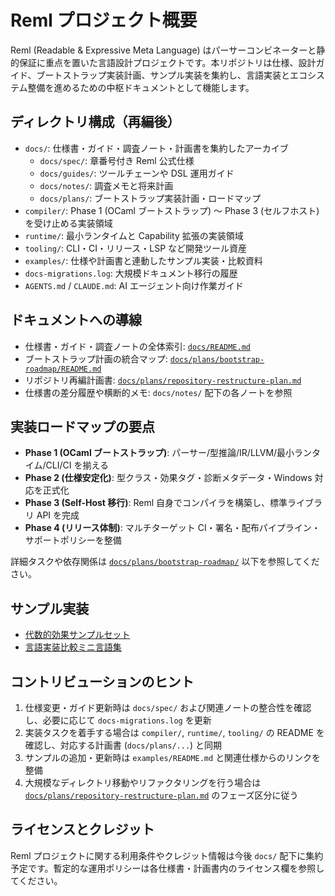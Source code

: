 # Reml プロジェクト概要

Reml (Readable & Expressive Meta Language) はパーサーコンビネーターと静的保証に重点を置いた言語設計プロジェクトです。本リポジトリは仕様、設計ガイド、ブートストラップ実装計画、サンプル実装を集約し、言語実装とエコシステム整備を進めるための中枢ドキュメントとして機能します。

## ディレクトリ構成（再編後）

- `docs/`: 仕様書・ガイド・調査ノート・計画書を集約したアーカイブ
  - `docs/spec/`: 章番号付き Reml 公式仕様
  - `docs/guides/`: ツールチェーンや DSL 運用ガイド
  - `docs/notes/`: 調査メモと将来計画
  - `docs/plans/`: ブートストラップ実装計画・ロードマップ
- `compiler/`: Phase 1 (OCaml ブートストラップ) 〜 Phase 3 (セルフホスト) を受け止める実装領域
- `runtime/`: 最小ランタイムと Capability 拡張の実装領域
- `tooling/`: CLI・CI・リリース・LSP など開発ツール資産
- `examples/`: 仕様や計画書と連動したサンプル実装・比較資料
- `docs-migrations.log`: 大規模ドキュメント移行の履歴
- `AGENTS.md` / `CLAUDE.md`: AI エージェント向け作業ガイド

## ドキュメントへの導線

- 仕様書・ガイド・調査ノートの全体索引: [`docs/README.md`](docs/README.md)
- ブートストラップ計画の統合マップ: [`docs/plans/bootstrap-roadmap/README.md`](docs/plans/bootstrap-roadmap/README.md)
- リポジトリ再編計画書: [`docs/plans/repository-restructure-plan.md`](docs/plans/repository-restructure-plan.md)
- 仕様書の差分履歴や横断的メモ: `docs/notes/` 配下の各ノートを参照

## 実装ロードマップの要点

- **Phase 1 (OCaml ブートストラップ)**: パーサー/型推論/IR/LLVM/最小ランタイム/CLI/CI を揃える
- **Phase 2 (仕様安定化)**: 型クラス・効果タグ・診断メタデータ・Windows 対応を正式化
- **Phase 3 (Self-Host 移行)**: Reml 自身でコンパイラを構築し、標準ライブラリ API を完成
- **Phase 4 (リリース体制)**: マルチターゲット CI・署名・配布パイプライン・サポートポリシーを整備

詳細タスクや依存関係は [`docs/plans/bootstrap-roadmap/`](docs/plans/bootstrap-roadmap/) 以下を参照してください。

## サンプル実装

- [代数的効果サンプルセット](examples/algebraic-effects/README.md)
- [言語実装比較ミニ言語集](examples/language-impl-comparison/README.md)

## コントリビューションのヒント

1. 仕様変更・ガイド更新時は `docs/spec/` および関連ノートの整合性を確認し、必要に応じて `docs-migrations.log` を更新
2. 実装タスクを着手する場合は `compiler/`, `runtime/`, `tooling/` の README を確認し、対応する計画書 (`docs/plans/...`) と同期
3. サンプルの追加・更新時は `examples/README.md` と関連仕様からのリンクを整備
4. 大規模なディレクトリ移動やリファクタリングを行う場合は [`docs/plans/repository-restructure-plan.md`](docs/plans/repository-restructure-plan.md) のフェーズ区分に従う

## ライセンスとクレジット

Reml プロジェクトに関する利用条件やクレジット情報は今後 `docs/` 配下に集約予定です。暫定的な運用ポリシーは各仕様書・計画書内のライセンス欄を参照してください。
